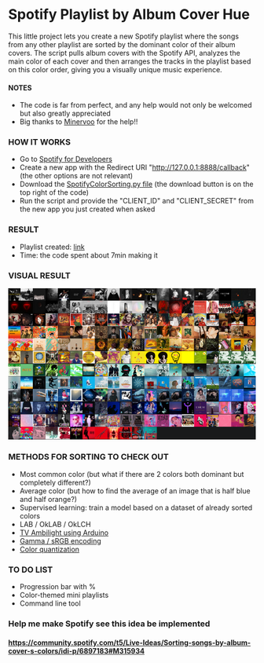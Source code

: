 # Spotify Playlist by Album Cover Hue
This little project lets you create a new Spotify playlist where the songs from any other playlist are sorted by the dominant color of their album covers.
The script pulls album covers with the Spotify API, analyzes the main color of each cover and then arranges the tracks in the playlist based on this color order, giving you a visually unique music experience.
#### NOTES
- The code is far from perfect, and any help would not only be welcomed but also greatly appreciated
- Big thanks to [Minervoo](https://github.com/minervoo) for the help!!

### HOW IT WORKS
- Go to [Spotify for Developers](https://developer.spotify.com/dashboard)
- Create a new app with the Redirect URI "http://127.0.0.1:8888/callback" (the other options are not relevant)
- Download the [SpotifyColorSorting.py file](https://github.com/armeliens/SpotifyColorSorting/blob/main/SpotifyColorSorting.py) (the download button is on the top right of the code)
- Run the script and provide the "CLIENT_ID" and "CLIENT_SECRET" from the new app you just created when asked

### RESULT
- Playlist created: [link](https://open.spotify.com/playlist/7KcaZp49FUo84UmSiXXsEm?si=bf4aa6cf28064061)
- Time: the code spent about 7min making it

### VISUAL RESULT
![Visual result](https://github.com/armeliens/SpotifyColorSorting/blob/main/Visual%20result.png)

### METHODS FOR SORTING TO CHECK OUT
- Most common color (but what if there are 2 colors both dominant but completely different?)
- Average color (but how to find the average of an image that is half blue and half orange?)
- Supervised learning: train a model based on a dataset of already sorted colors
- LAB / OkLAB / OkLCH
- [TV Ambilight using Arduino](https://www.instructables.com/Make-your-own-TV-ambilight-using-Arduino/)
- [Gamma / sRGB encoding](https://www.gimp-forum.net/Thread-What-is-the-gamma-encoding-and-why-are-my-color-computations-wrong)
- [Color quantization](https://en.wikipedia.org/wiki/Color_quantization)

### TO DO LIST
- Progression bar with %
- Color-themed mini playlists
- Command line tool

### Help me make Spotify see this idea be implemented
#### https://community.spotify.com/t5/Live-Ideas/Sorting-songs-by-album-cover-s-colors/idi-p/6897183#M315934